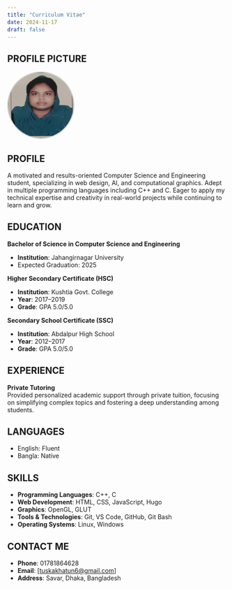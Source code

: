 ```yaml
---
title: "Curriculum Vitae"
date: 2024-11-17
draft: false
---
```

## **PROFILE PICTURE**
<div style="text-align: left;">
  <img src="tuska.jpg" alt="Profile Picture" style="width:150px; height:150px; border-radius:50%; border: 2px solid #ccc;" />
</div>

## **PROFILE**
A motivated and results-oriented Computer Science and Engineering student, specializing in web design, AI, and computational graphics. Adept in multiple programming languages including C++ and C. Eager to apply my technical expertise and creativity in real-world projects while continuing to learn and grow.

## **EDUCATION**

**Bachelor of Science in Computer Science and Engineering**  
- **Institution**:  Jahangirnagar University  
- Expected Graduation: 2025  

**Higher Secondary Certificate (HSC)**  
- **Institution**: Kushtia Govt. College  
- **Year**: 2017–2019  
- **Grade**: GPA 5.0/5.0  

**Secondary School Certificate (SSC)**  
- **Institution**: Abdalpur High School  
- **Year**: 2012–2017  
- **Grade**: GPA 5.0/5.0  

## **EXPERIENCE**
**Private Tutoring**  
Provided personalized academic support through private tuition, focusing on simplifying complex topics and fostering a deep understanding among students.

## **LANGUAGES**
- English: Fluent
- Bangla: Native 

## **SKILLS**
- **Programming Languages**: C++, C  
- **Web Development**: HTML, CSS, JavaScript, Hugo  
- **Graphics**: OpenGL, GLUT  
- **Tools & Technologies**: Git, VS Code, GitHub, Git Bash  
- **Operating Systems**: Linux, Windows  

## **CONTACT ME**
- **Phone**: 01781864628  
- **Email**: [tuskakhatun6@gmail.com] 
- **Address**: Savar, Dhaka, Bangladesh  
